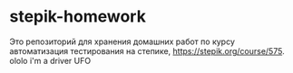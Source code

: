 # stepik-homework
Это репозиторий для хранения домашних работ по курсу автоматизация тестирования на степике, https://stepik.org/course/575.
ololo i'm a driver UFO
